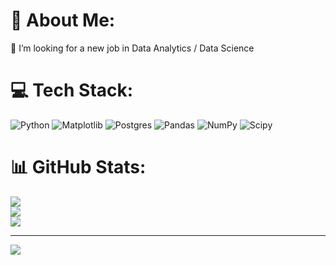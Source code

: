 # 💫 About Me:
🔭 I’m looking for a new job in Data Analytics / Data Science<br>


# 💻 Tech Stack:
![Python](https://img.shields.io/badge/python-3670A0?style=for-the-badge&logo=python&logoColor=ffdd54) ![Matplotlib](https://img.shields.io/badge/Matplotlib-%23ffffff.svg?style=for-the-badge&logo=Matplotlib&logoColor=black) ![Postgres](https://img.shields.io/badge/postgres-%23316192.svg?style=for-the-badge&logo=postgresql&logoColor=white) ![Pandas](https://img.shields.io/badge/pandas-%23150458.svg?style=for-the-badge&logo=pandas&logoColor=white) ![NumPy](https://img.shields.io/badge/numpy-%23013243.svg?style=for-the-badge&logo=numpy&logoColor=white) ![Scipy](https://img.shields.io/badge/SciPy-%230C55A5.svg?style=for-the-badge&logo=scipy&logoColor=%white)
# 📊 GitHub Stats:
![](https://github-readme-stats.vercel.app/api?username=IvanovGleb3357&theme=dark&hide_border=false&include_all_commits=false&count_private=false)<br/>
![](https://github-readme-streak-stats.herokuapp.com/?user=IvanovGleb3357&theme=dark&hide_border=false)<br/>
![](https://github-readme-stats.vercel.app/api/top-langs/?username=IvanovGleb3357&theme=dark&hide_border=false&include_all_commits=false&count_private=false&layout=compact)

---
[![](https://visitcount.itsvg.in/api?id=IvanovGleb3357&icon=0&color=0)](https://visitcount.itsvg.in)

<!-- Proudly created with GPRM ( https://gprm.itsvg.in ) -->
